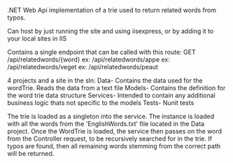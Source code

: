 .NET Web Api implementation of a trie used to return related words from typos. 

Can host by just running the site and using iisexpress, or by adding it to your local sites in IIS

Contains a single endpoint that can be called with this route: 
  GET /api/relatedwords/{word} 
    ex: /api/relatedwords/appe 
    ex: /api/relatedwords/veget
    ex: /api/relatedwords/peaut 

4 projects and a site in the sln:
  Data- Contains the data used for the wordTrie. Reads the data from a text file
  Models- Contains the definition for the word trie data structure
  Services- Intended to contain any additional business logic thats not specific to the models
  Tests- Nunit tests
 
The trie is loaded as a singleton into the service. The instance is loaded with all the words from the
'EnglishWords.txt' file located in the Data project. Once the WordTrie is loaded, the service then passes 
on the word from the Controller request, to be recursively searched for in the trie. If typos are found, then 
all remaining words stemming from the correct path will be returned.
